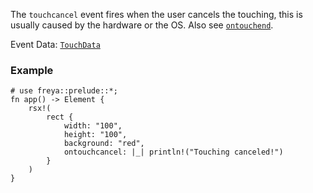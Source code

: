 The `touchcancel` event fires when the user cancels the touching, this is usually caused by the hardware or the OS.
Also see [`ontouchend`](crate::elements::ontouchend).

Event Data: [`TouchData`](crate::events::TouchData)

### Example

```rust, no_run
# use freya::prelude::*;
fn app() -> Element {
    rsx!(
        rect {
            width: "100",
            height: "100",
            background: "red",
            ontouchcancel: |_| println!("Touching canceled!")
        }
    )
}
```
